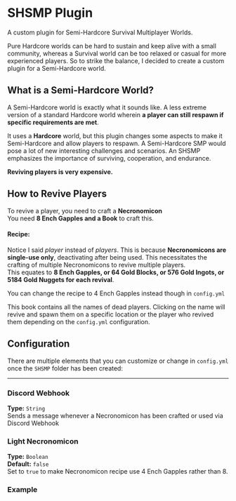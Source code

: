 # SHSMP Plugin
A custom plugin for Semi-Hardcore Survival Multiplayer Worlds.

Pure Hardcore worlds can be hard to sustain and keep alive with a small community, whereas
a Survival world can be too relaxed or casual for more experienced players. So to strike the
balance, I decided to create a custom plugin for a Semi-Hardcore world.

## What is a Semi-Hardcore World?
A Semi-Hardcore world is exactly what it sounds like. A less extreme version of a standard Hardcore world 
wherein **a player can still respawn if specific requirements are met**.

It uses a **Hardcore** world, but this plugin changes some aspects to make it Semi-Hardcore and allow
players to respawn. A Semi-Hardcore SMP would pose a lot of new interesting challenges and scenarios.
An SHSMP emphasizes the importance of surviving, cooperation, and endurance.

**Reviving players is very expensive.**

## How to Revive Players
To revive a player, you need to craft a **Necronomicon**  
You need **8 Ench Gapples and a Book** to craft this.

#### **Recipe:**
<!-- Add Picture of Crafting Recipe here -->

Notice I said *player* instead of *players*. This is because **Necronomicons are single-use only**, 
deactivating after being used. This necessitates the crafting of multiple Necronomicons to 
revive multiple players.  
This equates to **8 Ench Gapples, or 64 Gold Blocks, or 576 Gold Ingots, or 5184 Gold Nuggets for each revival**.

You can change the recipe to 4 Ench Gapples instead though in `config.yml`

This book contains all the names of dead players. Clicking on the name will revive and spawn them
on a specific location or the player who revived them depending on the `config.yml` configuration.

## Configuration
There are multiple elements that you can customize or change in `config.yml` once the `SHSMP` folder has
been created:
___
### Discord Webhook
**Type:** `String`  
Sends a message whenever a Necronomicon has been crafted or used via Discord Webhook

### Light Necronomicon
**Type:** `Boolean`  
**Default:** `false`  
Set to `true` to make Necronomicon recipe use 4 Ench Gapples rather than 8.

### Example
<!-- Pictue of config.yml -->